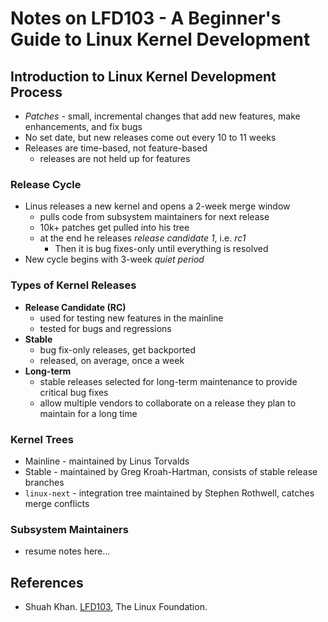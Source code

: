 # Notes on **LFD103** - A Beginner's Guide to Linux Kernel Development

## Introduction to Linux Kernel Development Process
* *Patches* - small, incremental changes that add new features, make enhancements, and fix bugs
* No set date, but new releases come out every 10 to 11 weeks
* Releases are time-based, not feature-based
    - releases are not held up for features

### Release Cycle
* Linus releases a new kernel and opens a 2-week merge window
    - pulls code from subsystem maintainers for next release
    - 10k+ patches get pulled into his tree
    - at the end he releases  *release candidate 1*, i.e. *rc1*
        * Then it is bug fixes-only until everything is resolved
* New cycle begins with 3-week *quiet period*

### Types of Kernel Releases
* **Release Candidate (RC)**
    - used for testing new features in the mainline
    - tested for bugs and regressions
* **Stable**
    - bug fix-only releases, get backported
    - released, on average, once a week
* **Long-term**
    - stable releases selected for long-term maintenance to provide critical bug fixes
    - allow multiple vendors to collaborate on a release they plan to maintain for a long time

### Kernel Trees
* Mainline - maintained by Linus Torvalds
* Stable - maintained by Greg Kroah-Hartman, consists of stable release branches
* `linux-next` - integration tree maintained by Stephen Rothwell, catches merge conflicts

### Subsystem Maintainers
* resume notes here...


## References
* Shuah Khan. [LFD103](https://trainingportal.linuxfoundation.org/learn/course/a-beginners-guide-to-linux-kernel-development-lfd103/), The Linux Foundation.
